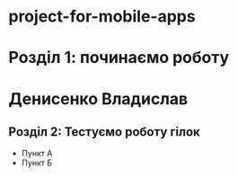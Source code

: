 # project-for-mobile-apps
# Розділ 1: починаємо роботу
# Денисенко Владислав
## Розділ 2: Тестуємо роботу гілок 
*   Пункт А
*   Пункт Б
